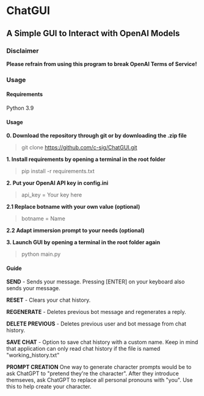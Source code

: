 # ChatGUI
## A Simple GUI to Interact with OpenAI Models

### Disclaimer
**Please refrain from using this program to break OpenAI Terms of Service!**
### Usage
#### Requirements
Python 3.9

#### Usage
**0. Download the repository through git or by downloading the .zip file**
> git clone https://github.com/c-sig/ChatGUI.git

**1. Install requirements by opening a terminal in the root folder**
> pip install -r requirements.txt

**2. Put your OpenAI API key in config.ini**
> api_key = Your key here

**2.1 Replace botname with your own value (optional)**
> botname = Name

**2.2 Adapt immersion prompt to your needs (optional)**

**3. Launch GUI by opening a terminal in the root folder again**
> python main.py



#### Guide
**SEND** - Sends your message. Pressing [ENTER] on your keyboard also sends your message.

**RESET** - Clears your chat history.

**REGENERATE** - Deletes previous bot message and regenerates a reply.

**DELETE PREVIOUS** - Deletes previous user and bot message from chat history.

**SAVE CHAT** - Option to save chat history with a custom name. Keep in mind that application can only read chat history if the file is named "working_history.txt"


**PROMPT CREATION**
One way to generate character prompts would be to ask ChatGPT to "pretend they're the character". After they introduce themseves, ask ChatGPT to replace all personal pronouns with "you". Use this to help create your character.
